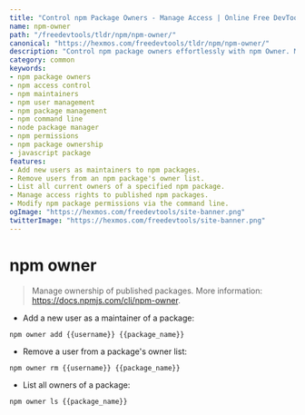 ```yaml
---
title: "Control npm Package Owners - Manage Access | Online Free DevTools by Hexmos"
name: npm-owner
path: "/freedevtools/tldr/npm/npm-owner/"
canonical: "https://hexmos.com/freedevtools/tldr/npm/npm-owner/"
description: "Control npm package owners effortlessly with npm Owner. Manage access rights, add/remove maintainers, and list existing owners. Free online tool, no registration required."
category: common
keywords:
- npm package owners
- npm access control
- npm maintainers
- npm user management
- npm package management
- npm command line
- node package manager
- npm permissions
- npm package ownership
- javascript package
features:
- Add new users as maintainers to npm packages.
- Remove users from an npm package's owner list.
- List all current owners of a specified npm package.
- Manage access rights to published npm packages.
- Modify npm package permissions via the command line.
ogImage: "https://hexmos.com/freedevtools/site-banner.png"
twitterImage: "https://hexmos.com/freedevtools/site-banner.png"
---
```


# npm owner

> Manage ownership of published packages.
> More information: <https://docs.npmjs.com/cli/npm-owner>.

- Add a new user as a maintainer of a package:

`npm owner add {{username}} {{package_name}}`

- Remove a user from a package's owner list:

`npm owner rm {{username}} {{package_name}}`

- List all owners of a package:

`npm owner ls {{package_name}}`
